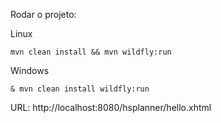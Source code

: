 Rodar o projeto:

Linux

```
mvn clean install && mvn wildfly:run
```

Windows

```
& mvn clean install wildfly:run
```

URL: http://localhost:8080/hsplanner/hello.xhtml